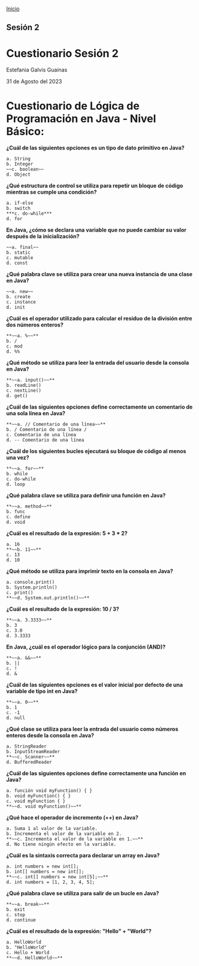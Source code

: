 <!-- No borrar o modificar -->
[Inicio](./index.md)

## Sesión 2


<!-- Su documentación aquí -->

# Cuestionario Sesión 2

 Estefania Galvis Guainas

 31 de Agosto del 2023



# Cuestionario de Lógica de Programación en Java - Nivel Básico:


**¿Cuál de las siguientes opciones es un tipo de dato primitivo en Java?**

    a. String
    b. Integer
    ~~c. boolean~~
    d. Object

**¿Qué estructura de control se utiliza para repetir un bloque de código mientras se cumple una condición?**

    a. if-else
    b. switch
    ***c. do-while***
    d. for

**En Java, ¿cómo se declara una variable que no puede cambiar su valor después de la inicialización?**

    ~~a. final~~
    b. static
    c. mutable
    d. const

**¿Qué palabra clave se utiliza para crear una nueva instancia de una clase en Java?**

    ~~a. new~~
    b. create
    c. instance
    d. init

**¿Cuál es el operador utilizado para calcular el residuo de la división entre dos números enteros?**

    **~~a. %~~**
    b. /
    c. mod
    d. %%

**¿Qué método se utiliza para leer la entrada del usuario desde la consola en Java?**

    **~~a. input()~~**
    b. readLine()
    c. nextLine()
    d. get()

**¿Cuál de las siguientes opciones define correctamente un comentario de una sola línea en Java?**

    **~~a. // Comentario de una línea~~**
    b. / Comentario de una línea /
    c. Comentario de una línea
    d. -- Comentario de una línea

**¿Cuál de los siguientes bucles ejecutará su bloque de código al menos una vez?**

    **~~a. for~~**
    b. while
    c. do-while
    d. loop

**¿Qué palabra clave se utiliza para definir una función en Java?**

    **~~a. method~~**
    b. func
    c. define
    d. void

**¿Cuál es el resultado de la expresión: 5 + 3 * 2?**

    a. 16
    **~~b. 11~~**
    c. 13
    d. 10

**¿Qué método se utiliza para imprimir texto en la consola en Java?**

    a. console.print()
    b. System.println()
    c. print()
    **~~d. System.out.println()~~**

**¿Cuál es el resultado de la expresión: 10 / 3?**

    **~~a. 3.3333~~**
    b. 3
    c. 3.0
    d. 3.3333

**En Java, ¿cuál es el operador lógico para la conjunción (AND)?**

    **~~a. &&~~**
    b. ||
    c. !
    d. &

**¿Cuál de las siguientes opciones es el valor inicial por defecto de una variable de tipo int en Java?**

    **~~a. 0~~**
    b. 1
    c. -1
    d. null

**¿Qué clase se utiliza para leer la entrada del usuario como números enteros desde la consola en Java?**

    a. StringReader
    b. InputStreamReader
    **~~c. Scanner~~**
    d. BufferedReader

**¿Cuál de las siguientes opciones define correctamente una función en Java?**

    a. función void myFunction() { }
    b. void myFunction() { }
    c. void myFunction { }
    **~~d. void myFunction()~~**

**¿Qué hace el operador de incremento (++) en Java?**

    a. Suma 1 al valor de la variable.
    b. Incrementa el valor de la variable en 2.
    **~~c. Incrementa el valor de la variable en 1.~~** 
    d. No tiene ningún efecto en la variable.

**¿Cuál es la sintaxis correcta para declarar un array en Java?**

    a. int numbers = new int[];
    b. int[] numbers = new int[];
    **~~c. int[] numbers = new int[5];~~** 
    d. int numbers = [1, 2, 3, 4, 5];

**¿Qué palabra clave se utiliza para salir de un bucle en Java?**

    **~~a. break~~** 
    b. exit
    c. stop
    d. continue

**¿Cuál es el resultado de la expresión: "Hello" + "World"?**

    a. HelloWorld
    b. "HelloWorld"
    c. Hello + World
    **~~d. HelloWorld~~**





